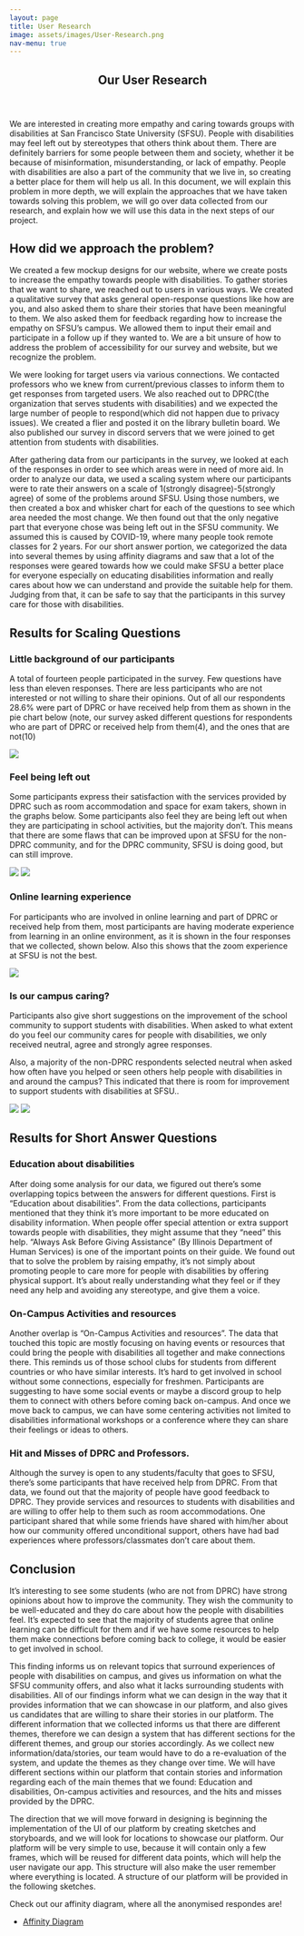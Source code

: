 ```yaml
---
layout: page
title: User Research
image: assets/images/User-Research.png
nav-menu: true
---
```


<!-- Main -->
<div id="main" class="alt">

<!-- One -->
<section id="one">
	<div class="inner">
		<header class="major">
			<h1>Our User Research</h1>
		</header>

<!-- Content -->
<p>We are interested in creating more empathy and caring towards groups with disabilities at San Francisco State University (SFSU). People with disabilities may feel left out by stereotypes that others think about them. There are definitely barriers for some people between them and society, whether it be because of misinformation, misunderstanding, or lack of empathy. People with disabilities are also a part of the community that we live in, so creating a better place for them will help us all. In this document, we will explain this problem in more depth, we will explain  the approaches that we have taken towards solving this problem, we will go over data collected from our research, and explain how we will use this data in the next steps of our project.
</p>
		
<h2 id="content">How did we approach the problem?</h2>
<p>We created a few mockup designs for our website, where we create posts to increase the empathy towards people with disabilities. To gather stories that we want to share, we reached out to users in various ways. We created a qualitative survey that asks general open-response questions like how are you, and also asked them to share their stories that have been meaningful to them. We also asked them for feedback regarding how to increase the empathy on SFSU’s campus. We allowed them to input their email and participate in a follow up if they wanted to. We are a bit unsure of how to address the problem of accessibility for our survey and website, but we recognize the problem.</p>
	
<p>We were looking for target users via various connections. We contacted professors who we knew from current/previous classes to inform them to get responses from targeted users. We also reached out to DPRC(the organization that serves students with disabilities) and we expected the large number of people to respond(which did not happen due to privacy issues). We created a flier and posted it on the library bulletin board. We also published our survey in discord servers that we were joined to get attention from students with disabilities.</p>
		
<p>After gathering data from our participants in the survey, we looked at each of the responses in order to see which areas were in need of more aid. In order to analyze our data, we used a scaling system where our participants were to rate their answers on a scale of 1(strongly disagree)-5(strongly agree) of some of the problems around SFSU. Using those numbers, we then created a box and whisker chart for each of the questions to see which area needed the most change. We then found out that the only negative part that everyone chose was being left out in the SFSU community. We assumed this is caused by COVID-19, where many people took remote classes for 2 years. For our short answer portion, we categorized the data into several themes by using affinity diagrams and saw that a lot of the responses were geared towards how we could make SFSU a better place for everyone especially on educating disabilities information and really cares about how we can understand and provide the suitable help for them. Judging from that, it can be safe to say that the participants in this survey care for those with disabilities.</p>

		
<h2 id="content">Results for Scaling Questions</h2>
		
<div class="row">
	<div class="6u 12u$(small)">
		<h3>Little background of our participants</h3>
		<p>A total of fourteen people participated in the survey. Few questions have less than eleven responses. There are less participants who are not interested or not willing to share their opinions. Out of all our respondents 28.6% were part of DPRC or have received help from them as shown in the pie chart below (note, our survey asked different questions for respondents who are part of DPRC or received help from them(4), and the ones that are not(10)</p>
	</div>
	<div class="6u$ 12u$(small)">
		<img src="assets/images/EdwinImages/im1.png">
	</div>
</div>
		
<div class="row">
	<div class="6u 12u$(small)">
		<h3>Feel being left out</h3>
		<p> Some participants express their satisfaction with the services provided by DPRC such as room accommodation and space for exam takers, shown in the graphs below. Some participants also feel they are being left out when they are participating in school activities, but the majority don’t. This means that there are some flaws that can be improved upon at SFSU for the non-DPRC community, and for the DPRC community, SFSU is doing good, but can still improve.</p>
	</div>
	<div class="6u$ 12u$(small)">
		<img src="assets/images/EdwinImages/im2.png">
		<img src="assets/images/EdwinImages/im3.png">
	</div>
</div>
		
<div class="row">
	<div class="6u 12u$(small)">
		<h3>Online learning experience</h3>
		<p>For participants who are involved in online learning and part of DPRC or received help from them, most participants are having moderate experience from learning in an online environment, as it is shown in the four responses that we collected, shown below. Also this shows that the zoom experience at SFSU is not the best.
</p>
	</div>
	<div class="6u$ 12u$(small)">
		<img src="assets/images/EdwinImages/im12.png">
	</div>
</div>
		
<div class="row">
	<div class="6u 12u$(small)">
		<h3>Is our campus caring?</h3>
		<p>Participants also give short suggestions on the improvement of the school community to support students with disabilities. When asked to what extent do you feel our community cares for people with disabilities,  we only received neutral, agree and strongly agree responses.</p>
		<p>Also, a majority of the non-DPRC respondents selected neutral when asked how often have you helped or seen others help people with disabilities in and around the campus? This indicated that there is room for improvement to support students with disabilities at SFSU.. </p>
	</div>
	<div class="6u$ 12u$(small)">
		<img src="assets/images/EdwinImages/im12.png">
		<img src="assets/images/EdwinImages/im5.png">
	</div>
</div>
		
<h2 id="content">Results for Short Answer Questions</h2>

<h3>Education about disabilities</h3>
<p>After doing some analysis for our data, we figured out there’s some overlapping topics between the answers for different questions. First is “Education about disabilities”. From the data collections, participants mentioned that they think it’s more important to be more educated on disability information. When people offer special attention or extra support towards people with disabilities, they might assume that they “need” this help. “Always Ask Before Giving Assistance” (By Illinois Department of Human Services) is one of the important points on their guide. We found out that to solve the problem by raising empathy, it’s not simply about promoting people to care more for people with disabilities by offering physical support. It’s about really understanding what they feel or if they need any help and avoiding any stereotype, and give them a voice.</p>

<h3>On-Campus Activities and resources</h3>
<p>Another overlap is “On-Campus Activities and resources”. The data that touched this topic are mostly focusing on having events or resources that could bring the people with disabilities all together and make connections there. This reminds us of those school clubs for students from different countries or who have similar interests. It’s hard to get involved in school without some connections, especially for freshmen. Participants are suggesting to have some social events or maybe a discord group to help them to connect with others before coming back on-campus. And once we move back to campus, we can have some centering activities not limited to disabilities informational workshops or a conference where they can share their feelings or ideas to others.</p>

<h3>Hit and Misses of DPRC and Professors.</h3>
<p>Although the survey is open to any students/faculty that goes to SFSU, there’s some participants that have received help from DPRC. From that data, we found out that the majority of people have good feedback to DPRC. They provide services and resources to students with disabilities and are willing to offer help to them such as room accommodations. One participant shared that while some friends have shared with him/her about how our community offered unconditional support, others have had bad experiences where professors/classmates don’t care about them.</p>

<h2 id="content">Conclusion</h2>
<p>It’s interesting to see some students (who are not from DPRC) have strong opinions about how to improve the community. They wish the community to be well-educated and they do care about how the people with disabilities feel. It’s expected to see that the majority of students agree that online learning can be difficult for them and if we have some resources to help them make connections before coming back to college, it would be easier to get involved in school.</p>
<p>This finding informs us on relevant topics that surround experiences of people with disabilities on campus, and gives us information on what the SFSU community offers, and also what it lacks surrounding students with disabilities. All of our findings inform what we can design in the way that it provides information that we can showcase in our platform, and also gives us candidates that are willing to share their stories in our platform. The different information that we collected informs us that there are different themes, therefore we can design a system that has different sections for the different themes, and group our stories accordingly. As we collect new information/data/stories, our team would have to do a re-evaluation of the system, and update the themes as they change over time. We will have different sections within our platform that contain stories and information regarding each of the main themes that we found: Education and disabilities, On-campus activities and resources, and the hits and misses provided by the DPRC.</p>
<p>The direction that we will move forward in designing is beginning the implementation of the UI of our platform by creating sketches and storyboards, and we will look for locations to showcase our platform. Our platform will be very simple to use, because it will contain only a few frames, which will be reused for different data points, which will help the user navigate our app. This structure will also make the user remember where everything is located. A structure of our platform will be provided in the following sketches.</p>	

</div>
</section>
	
<section id="two">
            <div class="inner">
                <p>Check out our affinity diagram, where all the anonymised respondes are!</p>
                <ul class="actions">
                    <li><a href="https://edwin172734.invisionapp.com/freehand/CSC-842-Affinity-Diagram-Ialzwh5mB?dsid_h=774b48d6d1c3d2238e4258a05a72e5e4ca0edb95ed5b4c620f2711176f8d36b0&uid_h=c00f7d05f3ca9d02c0504ea704a92fac60b53f3d2e43d0183831eacbe9a88fef" class="button next"  target="_blank">Affinity Diagram</a></li>
                </ul>
            </div>
</section>

</div>
